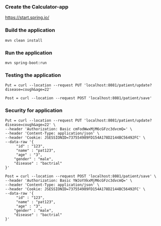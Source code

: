 ### Create the Calculator-app

https://start.spring.io/

### Build the application

```
mvn clean install
```


### Run the application

```
mvn spring-boot:run
```


### Testing the application

```
Put = curl --location --request PUT 'localhost:8081/patient/update?disease=cough&age=22' 

Post = curl --location --request POST 'localhost:8081/patient/save' 
```

### Security for application

```
Put = curl --location --request PUT 'localhost:8081/patient/update?disease=cough&age=22' \
--header 'Authorization: Basic cmFodWwxMjM6cGFzc3dvcmQ=' \
--header 'Content-Type: application/json' \
--header 'Cookie: JSESSIONID=737554989FD154A178D2144BC56492FC' \
--data-raw '{
     "id" : "123",
     "name" : "pat123",
     "age" : "3",
    "gender" : "male",
    "disease" : "bactrial"
}' 

Post = curl --location --request POST 'localhost:8081/patient/save' \
--header 'Authorization: Basic YWJoYXkxMjM6cGFzc3dvcmQ=' \
--header 'Content-Type: application/json' \
--header 'Cookie: JSESSIONID=737554989FD154A178D2144BC56492FC' \
--data-raw '{
     "id" : "123",
     "name" : "pat123",
     "age" : "3",
    "gender" : "male",
    "disease" : "bactrial"
}' 

```